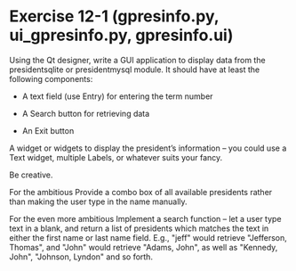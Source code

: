 # Exercise 12-1 (gpresinfo.py, ui_gpresinfo.py, gpresinfo.ui)

Using the Qt designer, write a GUI application to display data from the presidentsqlite or presidentmysql module. It should have at least the following components:

 * A text field (use Entry) for entering the term number

 * A Search button for retrieving data

 * An Exit button

A widget or widgets to display the president’s information – you could use a Text widget, multiple Labels, or whatever suits your fancy.

Be creative.

For the ambitious Provide a combo box of all available presidents rather than making the user type in the name manually.

For the even more ambitious Implement a search function – let a user type text in a blank, and return a list of presidents which matches the text in either the first name or last name field. E.g., "jeff" would retrieve "Jefferson, Thomas", and "John" would retrieve "Adams, John", as well as "Kennedy, John", "Johnson, Lyndon" and so forth.
